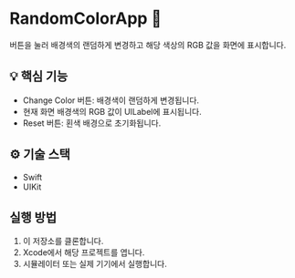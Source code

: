 # RandomColorApp 🎨
버튼을 눌러 배경색의 랜덤하게 변경하고 해당 색상의 RGB 값을 화면에 표시합니다.

## 💡 핵심 기능
- Change Color 버튼: 배경색이 랜덤하게 변경됩니다.
- 현재 화면 배경색의 RGB 값이 UILabel에 표시됩니다.
- Reset 버튼: 횐색 배경으로 초기화됩니다.

## ⚙️ 기술 스택
- Swift
- UIKit

## 실행 방법
1. 이 저장소를 클론합니다.
2. Xcode에서 해당 프로젝트를 엽니다.
3. 시뮬레이터 또는 실제 기기에서 실행합니다.
